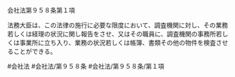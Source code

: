 会社法第９５８条第１項

法務大臣は、この法律の施行に必要な限度において、調査機関に対し、その業務若しくは経理の状況に関し報告をさせ、又はその職員に、調査機関の事務所若しくは事業所に立ち入り、業務の状況若しくは帳簿、書類その他の物件を検査させることができる。

#会社法
#会社法/第９５８条
#会社法/第９５８条/第１項
